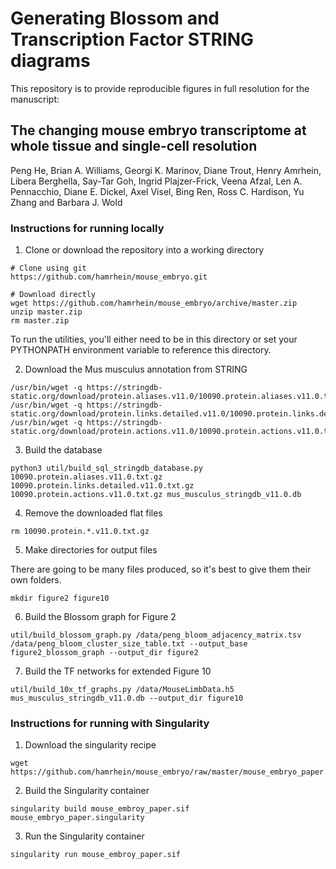 # Generating Blossom and Transcription Factor STRING diagrams

This repository is to provide reproducible figures in full resolution for the
manuscript:

## The changing mouse embryo transcriptome at whole tissue and single-cell resolution

Peng He, Brian A. Williams, Georgi K. Marinov, Diane Trout, Henry Amrhein, Libera Berghella, Say-Tar Goh, Ingrid Plajzer-Frick, Veena Afzal, Len A. Pennacchio, Diane E. Dickel, Axel Visel, Bing Ren, Ross C. Hardison, Yu Zhang and Barbara J. Wold

### Instructions for running locally

1. Clone or download the repository into a working directory

```
# Clone using git
https://github.com/hamrhein/mouse_embryo.git

# Download directly
wget https://github.com/hamrhein/mouse_embryo/archive/master.zip
unzip master.zip
rm master.zip
```

To run the utilities, you'll either need to be in this directory or set your
PYTHONPATH environment variable to reference this directory.

2. Download the Mus musculus annotation from STRING

```
/usr/bin/wget -q https://stringdb-static.org/download/protein.aliases.v11.0/10090.protein.aliases.v11.0.txt.gz
/usr/bin/wget -q https://stringdb-static.org/download/protein.links.detailed.v11.0/10090.protein.links.detailed.v11.0.txt.gz
/usr/bin/wget -q https://stringdb-static.org/download/protein.actions.v11.0/10090.protein.actions.v11.0.txt.gz
```

3. Build the database

```
python3 util/build_sql_stringdb_database.py 10090.protein.aliases.v11.0.txt.gz 10090.protein.links.detailed.v11.0.txt.gz 10090.protein.actions.v11.0.txt.gz mus_musculus_stringdb_v11.0.db
```

4. Remove the downloaded flat files

```
rm 10090.protein.*.v11.0.txt.gz
```

5. Make directories for output files

There are going to be many files produced, so it's best to give them their own
folders.

```
mkdir figure2 figure10
```

6. Build the Blossom graph for Figure 2

```
util/build_blossom_graph.py /data/peng_bloom_adjacency_matrix.tsv /data/peng_bloom_cluster_size_table.txt --output_base figure2_blossom_graph --output_dir figure2
```

7. Build the TF networks for extended Figure 10

```
util/build_10x_tf_graphs.py /data/MouseLimbData.h5 mus_musculus_stringdb_v11.0.db --output_dir figure10
```

### Instructions for running with Singularity

1. Download the singularity recipe

```
wget https://github.com/hamrhein/mouse_embryo/raw/master/mouse_embryo_paper.singularity
```

2. Build the Singularity container

```
singularity build mouse_embroy_paper.sif mouse_embryo_paper.singularity
```

3. Run the Singularity container

```
singularity run mouse_embroy_paper.sif
```

